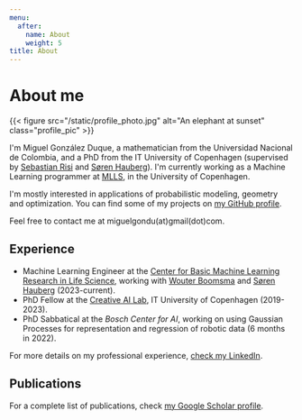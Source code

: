```yaml
---
menu:
  after:
    name: About
    weight: 5
title: About
---
```

# About me

{{< figure src="/static/profile_photo.jpg" alt="An elephant at sunset" class="profile_pic" >}}

I'm Miguel González Duque, a mathematician from the Universidad Nacional de Colombia, and a PhD from the IT University of Copenhagen (supervised by [Sebastian Risi](http://sebastianrisi.com/) and [Søren Hauberg](http://www2.compute.dtu.dk/~sohau/)). I'm currently working as a Machine Learning programmer at [MLLS](https://mlls.dk/), in the University of Copenhagen.

I'm mostly interested in applications of probabilistic modeling, geometry and optimization. You can find some of my projects on [my GitHub profile](https://github.com/miguelgondu).

Feel free to contact me at miguelgondu(at)gmail(dot)com.

## Experience

-   Machine Learning Engineer at the [Center for Basic Machine Learning Research in Life Science](https://mlls.dk/), working with [Wouter Boomsma](https://di.ku.dk/english/staff/vip/?pure=en/persons/275482) and [Søren Hauberg](http://www2.compute.dtu.dk/~sohau/) (2023-current).
-   PhD Fellow at the [Creative AI Lab](https://game.itu.dk/groups/creativeai/), IT University of Copenhagen (2019-2023).
-   PhD Sabbatical at the *Bosch Center for AI*, working on using Gaussian Processes for representation and regression of robotic data (6 months in 2022).

For more details on my professional experience, [check my LinkedIn](https://www.linkedin.com/in/miguelgondu/).

## Publications

For a complete list of publications, check [my Google Scholar profile](https://scholar.google.com/citations?user=eje0FAYAAAAJ).
